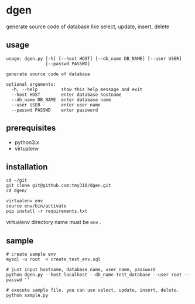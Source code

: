 # dgen
generate source code of database like select, update, insert, delete

## usage
```
usage: dgen.py [-h] [--host HOST] [--db_name DB_NAME] [--user USER]
               [--passwd PASSWD]

generate source code of database

optional arguments:
  -h, --help         show this help message and exit
  --host HOST        enter database hostname
  --db_name DB_NAME  enter database name
  --user USER        enter user name
  --passwd PASSWD    enter password
```


## prerequisites
- python3.x
- virtualenv

## installation
```
cd ~/git
git clone git@github.com:tmy310/dgen.git
cd dgen/

virtualenv env
source env/bin/activate
pip install -r requirements.txt
```
virtualenv directory name must be `env` .

## sample
```
# create sample env
mysql -u root  < create_test_env.sql

# just input hostname, database_name, user_name, password
python dgen.py --host localhost --db_name test_database --user root --passwd ''

# execute sample file. you can use select, update, insert, delete.
python sample.py
```
